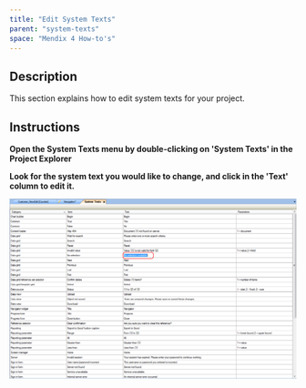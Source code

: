 ```yaml
---
title: "Edit System Texts"
parent: "system-texts"
space: "Mendix 4 How-to's"
---
```

## Description

This section explains how to edit system texts for your project.

## Instructions

 **Open the System Texts menu by double-clicking on 'System Texts' in the Project Explorer**

 **Look for the system text you would like to change, and click in the 'Text' column to edit it.**

![](attachments/2621519/2752531.png)
